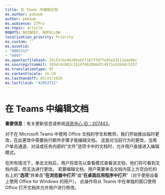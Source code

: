 ```yaml
---
title: 在 Teams 中编辑文档
ms.author: pebaum
author: pebaum
ms.audience: ITPro
ms.topic: article
ROBOTS: NOINDEX, NOFOLLOW
localization_priority: Priority
ms.custom: ''
ms.assetid:
- "9002312"
- "4497"
ms.openlocfilehash: 33c537ee96285ebff1877fd7fe95e33113ade98c
ms.sourcegitcommit: 183dc4c002c151474628b6d7c4571a5264dc5257
ms.translationtype: HT
ms.contentlocale: zh-CN
ms.lasthandoff: 03/25/2020
ms.locfileid: "42953721"
---
```

# <a name="editing-documents-in-teams"></a>在 Teams 中编辑文档

**重要信息**：有关更新信息请参阅[消息中心 ID：207443](https://admin.microsoft.com/Adminportal/Home?source=applauncher#MessageCenter?id=MC207443)。 

对于在 Microsoft Teams 中使用 Office 文档的学生和教师，我们开始推出临时更改，在此更改中需要执行额外步骤才能编辑文档。 这是对当前行为的更改，当用户单击通道、对话或任务内部的“文件”选项卡中的文档时，允许用户直接进入编辑模式。


在所有情况下，单击文档后，用户将首先以查看模式查看该文档，他们将可看到文档内容，但无法进行更改。 若要编辑文档，用户需要单击文档内容上方空白栏的右上的“**选项**”并单击“**在浏览器中打开**”或“**在桌面应用程序中打开**”（对于使用设备上使用 Office for Windows 的用户）。 此操作将从 Teams 中在单独的窗口使用 Office 打开文档并允许用户进行修改。
